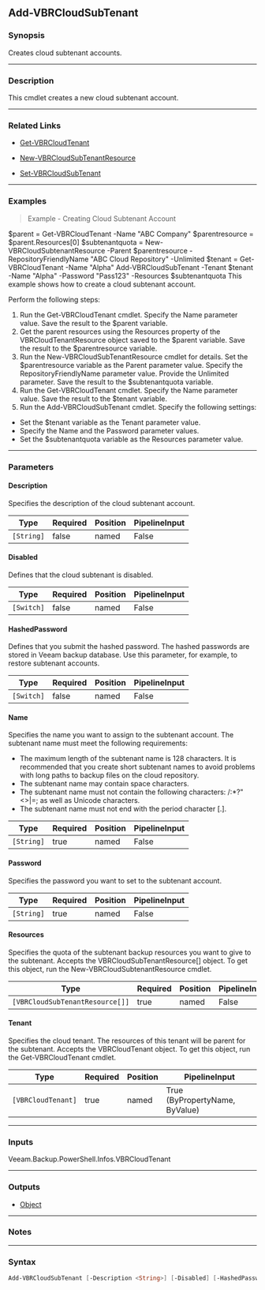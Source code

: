 Add-VBRCloudSubTenant
---------------------

### Synopsis
Creates cloud subtenant accounts.

---

### Description

This cmdlet creates a new cloud subtenant account.

---

### Related Links
* [Get-VBRCloudTenant](Get-VBRCloudTenant)

* [New-VBRCloudSubTenantResource](New-VBRCloudSubTenantResource)

* [Set-VBRCloudSubTenant](Set-VBRCloudSubTenant)

---

### Examples
> Example - Creating Cloud Subtenant Account

$parent = Get-VBRCloudTenant -Name "ABC Company"
$parentresource = $parent.Resources[0]
$subtenantquota = New-VBRCloudSubtenantResource -Parent $parentresource -RepositoryFriendlyName "ABC Cloud Repository" -Unlimited
$tenant = Get-VBRCloudTenant -Name "Alpha"
Add-VBRCloudSubTenant -Tenant $tenant -Name "Alpha" -Password "Pass123" -Resources $subtenantquota
This example shows how to create a cloud subtenant account.

Perform the following steps:
1. Run the Get-VBRCloudTenant cmdlet. Specify the Name parameter value. Save the result to the $parent variable.
2. Get the parent resources using the Resources property of the VBRCloudTenantResource object saved to the $parent variable. Save the result to the $parentresource variable.
3. Run the New-VBRCloudSubTenantResource cmdlet for details. Set the $parentresource variable as the Parent parameter value. Specify the RepositoryFriendlyName parameter value. Provide the Unlimited parameter. Save the result to the $subtenantquota variable.
4. Run the Get-VBRCloudTenant cmdlet. Specify the Name parameter value. Save the result to the $tenant variable.
5. Run the Add-VBRCloudSubTenant cmdlet. Specify the following settings:
- Set the $tenant variable as the Tenant parameter value.
- Specify the Name and the Password parameter values.
- Set the $subtenantquota variable as the Resources parameter value.

---

### Parameters
#### **Description**
Specifies the description of the cloud subtenant account.

|Type      |Required|Position|PipelineInput|
|----------|--------|--------|-------------|
|`[String]`|false   |named   |False        |

#### **Disabled**
Defines that the cloud subtenant is disabled.

|Type      |Required|Position|PipelineInput|
|----------|--------|--------|-------------|
|`[Switch]`|false   |named   |False        |

#### **HashedPassword**
Defines that you submit the hashed password.  The hashed passwords are stored in Veeam backup database. Use this parameter, for example, to restore subtenant accounts.

|Type      |Required|Position|PipelineInput|
|----------|--------|--------|-------------|
|`[Switch]`|false   |named   |False        |

#### **Name**
Specifies the name you want to assign to the subtenant account. The subtenant name must meet the following requirements:
* The maximum length of the subtenant name is 128 characters. It is recommended that you create short subtenant names to avoid problems with long paths to backup files on the cloud repository.
* The subtenant name may contain space characters.
* The subtenant name must not contain the following characters: \/:*?\"<>|=; as well as Unicode characters.
* The subtenant name must not end with the period character [.].

|Type      |Required|Position|PipelineInput|
|----------|--------|--------|-------------|
|`[String]`|true    |named   |False        |

#### **Password**
Specifies the password you want to set to the subtenant account.

|Type      |Required|Position|PipelineInput|
|----------|--------|--------|-------------|
|`[String]`|true    |named   |False        |

#### **Resources**
Specifies the quota of the subtenant backup resources you want to give to the subtenant. Accepts the VBRCloudSubTenantResource[] object. To get this object, run the New-VBRCloudSubtenantResource cmdlet.

|Type                           |Required|Position|PipelineInput|
|-------------------------------|--------|--------|-------------|
|`[VBRCloudSubTenantResource[]]`|true    |named   |False        |

#### **Tenant**
Specifies the cloud tenant. The resources of this tenant will be parent for the subtenant. Accepts the VBRCloudTenant object. To get this object, run the Get-VBRCloudTenant cmdlet.

|Type              |Required|Position|PipelineInput                 |
|------------------|--------|--------|------------------------------|
|`[VBRCloudTenant]`|true    |named   |True (ByPropertyName, ByValue)|

---

### Inputs
Veeam.Backup.PowerShell.Infos.VBRCloudTenant

---

### Outputs
* [Object](https://learn.microsoft.com/en-us/dotnet/api/System.Object)

---

### Notes

---

### Syntax
```PowerShell
Add-VBRCloudSubTenant [-Description <String>] [-Disabled] [-HashedPassword] -Name <String> -Password <String> -Resources <VBRCloudSubTenantResource[]> -Tenant <VBRCloudTenant> [<CommonParameters>]
```
